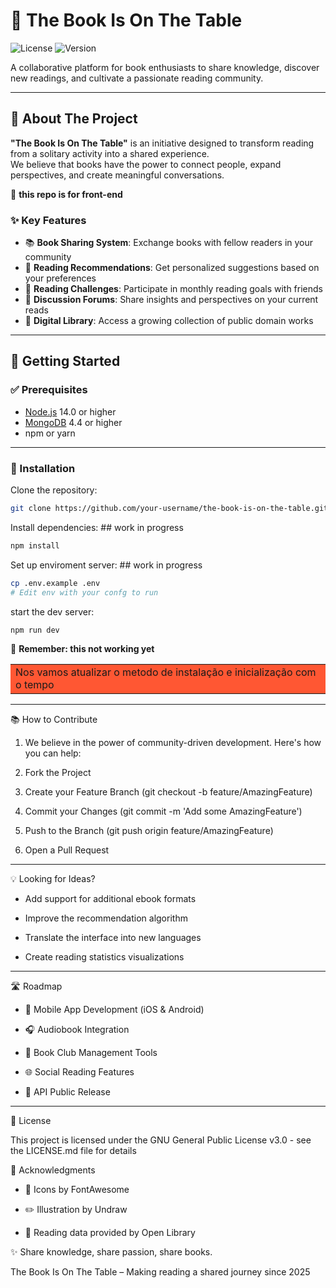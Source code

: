 # 📖 The Book Is On The Table

![License](https://img.shields.io/badge/License-GPLv3-blue.svg)
![Version](https://img.shields.io/badge/version-1.0.0-brightgreen)

A collaborative platform for book enthusiasts to share knowledge, discover new readings, and cultivate a passionate reading community.

---

## 🌟 About The Project

**"The Book Is On The Table"** is an initiative designed to transform reading from a solitary activity into a shared experience.  
We believe that books have the power to connect people, expand perspectives, and create meaningful conversations.

🚨 **this repo is for front-end**

### ✨ Key Features
- 📚 **Book Sharing System**: Exchange books with fellow readers in your community  
- 🔎 **Reading Recommendations**: Get personalized suggestions based on your preferences  
- 🎯 **Reading Challenges**: Participate in monthly reading goals with friends  
- 💬 **Discussion Forums**: Share insights and perspectives on your current reads  
- 📖 **Digital Library**: Access a growing collection of public domain works  

---

## 🚀 Getting Started

### ✅ Prerequisites
- [Node.js](https://nodejs.org/) 14.0 or higher  
- [MongoDB](https://www.mongodb.com/) 4.4 or higher  
- npm or yarn  
---
### 🔧 Installation

Clone the repository:
```bash
git clone https://github.com/your-username/the-book-is-on-the-table.git
```
Install dependencies: ## work in progress
```bash
npm install 
```
Set up enviroment server: ## work in progress
```bash
cp .env.example .env
# Edit env with your confg to run
```
start the dev server:
```bash
npm run dev
```
🔴 **Remember: this not working yet**
<table>
 <tr><td bgcolor = "#FF5733">Nos vamos atualizar o metodo de instalação e inicialização com o tempo</td></tr>
</table>

---

📚 How to Contribute

 1. We believe in the power of community-driven development. Here's how you can help:

 2. Fork the Project

 3. Create your Feature Branch (git checkout -b feature/AmazingFeature)

 4. Commit your Changes (git commit -m 'Add some AmazingFeature')
 
 5. Push to the Branch (git push origin feature/AmazingFeature)

 6. Open a Pull Request

---

💡 Looking for Ideas?

* Add support for additional ebook formats

* Improve the recommendation algorithm

* Translate the interface into new languages

* Create reading statistics visualizations

---

🛣️ Roadmap

* 📱 Mobile App Development (iOS & Android)

* 🎧 Audiobook Integration

* 📆 Book Club Management Tools

* 🌐 Social Reading Features

* 🔑 API Public Release

---
  
📄 License

This project is licensed under the GNU General Public License v3.0 - see the LICENSE.md
 file for details
 
 🙏 Acknowledgments

* 🎨 Icons by FontAwesome

* ✏️ Illustration by Undraw

* 📖 Reading data provided by Open Library

✨ Share knowledge, share passion, share books.

The Book Is On The Table – Making reading a shared journey since 2025
